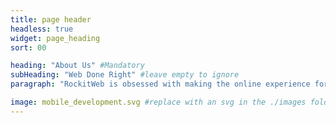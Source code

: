 ```yaml
---
title: page header
headless: true
widget: page_heading
sort: 00

heading: "About Us" #Mandatory
subHeading: "Web Done Right" #leave empty to ignore
paragraph: "RockitWeb is obsessed with making the online experience for you and your clients Fast.Secure.Responsive.Awesome." #leave empty to ignore

image: mobile_development.svg #replace with an svg in the ./images folder
---
```

